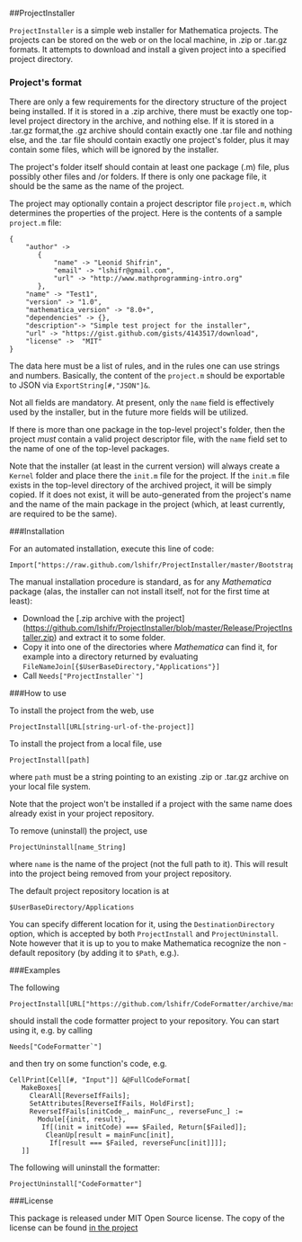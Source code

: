 ##ProjectInstaller

`ProjectInstaller` is a simple web installer for Mathematica projects. 
The projects can be stored on the web or on the local machine, in .zip 
or .tar.gz formats. It attempts to download and install a given project 
into a specified project directory.

### Project's format

There are only a few requirements for the directory structure of the 
project being installed. If it is stored in a .zip archive, there 
must be exactly one top-level project directory in the archive, and
nothing else. If it is stored in a .tar.gz format,the .gz archive 
should contain exactly one .tar file and nothing else, and the .tar
file should contain exactly one project's folder, plus it may contain
some files, which will be ignored by the installer.

The project's folder itself should contain at least one package (.m)
file, plus possibly other files and /or folders. If there is only one
package file, it should be the same as the name of the project. 

The project may optionally contain a project descriptor file 
`project.m`, which determines the properties of the project.
Here is the contents of a sample `project.m` file:

    {
        "author" ->
           {
               "name" -> "Leonid Shifrin",
               "email" -> "lshifr@gmail.com",
               "url" -> "http://www.mathprogramming-intro.org"
           },           
        "name" -> "Test1",
        "version" -> "1.0",
        "mathematica_version" -> "8.0+",
        "dependencies" -> {},
        "description"-> "Simple test project for the installer",
        "url" -> "https://gist.github.com/gists/4143517/download",
        "license" ->  "MIT"
    }
    
The data here must be a list of rules, and in the rules one can use
strings and numbers. Basically, the content of the `project.m` should 
be exportable to JSON via `ExportString[#,"JSON"]&`.

Not all fields are mandatory. At present, only the `name` field is 
effectively used by the installer, but in the future more fields will
be utilized.

If there is more than one package in the top-level project's folder, 
then the project *must* contain a valid project descriptor file, with
the `name` field set to the name of one of the top-level packages.

Note that the installer (at least in the current version) will always
create a `Kernel` folder and place there the `init.m` file for the 
project. If the `init.m` file exists in the top-level directory of the
archived project, it will be simply copied. If it does not exist, it
will be auto-generated from the project's name and the name of the 
main package in the project (which, at least currently, are required
to be the same). 



###Installation

For an automated installation, execute this line of code:

    Import["https://raw.github.com/lshifr/ProjectInstaller/master/BootstrapInstall.m"]


The manual installation procedure is standard, as for any *Mathematica*
package (alas, the installer can not install itself, not for the 
first time at least):

 - Download the [.zip archive with the project]
 (https://github.com/lshifr/ProjectInstaller/blob/master/Release/ProjectInstaller.zip) 
 and extract it to some folder.
 - Copy it into one of the directories where *Mathematica* 
can find it, for example into a directory returned by evaluating
`FileNameJoin[{$UserBaseDirectory,"Applications"}]`
 - Call ``Needs["ProjectInstaller`"]``

###How to use

To install the project from the web, use 

    ProjectInstall[URL[string-url-of-the-project]]
    
To install the project from a local file, use

    ProjectInstall[path]
    
where `path` must be a string pointing to an existing .zip or
.tar.gz archive on your local file system.

Note that the project won't be installed if a project with the 
same name does already exist in your project repository.

To remove (uninstall) the project, use

    ProjectUninstall[name_String]
    
where `name` is the name of the project (not the full path to it).
This will result into the project being removed from your project
repository. 

The default project repository location is at 

    $UserBaseDirectory/Applications
    
You can specify different location for it, using the `DestinationDirectory`
option, which is accepted by both `ProjectInstall` and `ProjectUninstall`.
Note however that it is up to you to make Mathematica recognize the non -
default repository (by adding it to `$Path`, e.g.).

    
###Examples

The following

    ProjectInstall[URL["https://github.com/lshifr/CodeFormatter/archive/master.zip"]]

should install the code formatter project to your repository. You can start 
using it, e.g. by calling

    Needs["CodeFormatter`"]
    
and then try on some function's code, e.g. 

    CellPrint[Cell[#, "Input"]] &@FullCodeFormat[
       MakeBoxes[
         ClearAll[ReverseIfFails];
         SetAttributes[ReverseIfFails, HoldFirst];
         ReverseIfFails[initCode_, mainFunc_, reverseFunc_] := 
           Module[{init, result}, 
            If[(init = initCode) === $Failed, Return[$Failed]];
             CleanUp[result = mainFunc[init], 
              If[result === $Failed, reverseFunc[init]]]];
       ]]
       
The following will uninstall the formatter:

    ProjectUninstall["CodeFormatter"]



###License

This package is released under MIT Open Source license. The copy of the license can be found [in the project](https://github.com/lshifr/ProjectInstaller/blob/master/LICENSE) 


